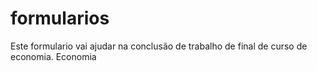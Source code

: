 # formularios

Este formulario vai ajudar na conclusão de trabalho de final de curso de economia.
Economia
